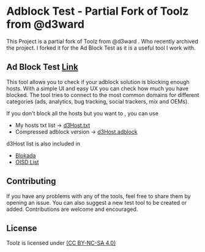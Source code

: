 # Adblock Test - Partial Fork of Toolz from @d3ward


This Project is a partial fork of Toolz from @d3ward . Who recently archived the project. I forked it for the Ad Block Test as it is a useful tool I work with.

## Ad Block Test  [Link](https://yafia.github.io/toolz/adblock)
This tool allows you to check if your adblock solution is blocking enough hosts. With a simple UI and easy UX you can check how much you have blocked. The tool tries to connect to the most common domains for different categories (ads, analytics, bug tracking, social trackers, mix and OEMs).

If you don't block all the hosts but you want to , you can use
- My hosts txt list -> [d3Host.txt](https://raw.githubusercontent.com/d3ward/toolz/master/src/d3host.txt)
- Compressed adblock version -> [d3Host.adblock](https://raw.githubusercontent.com/d3ward/toolz/master/src/d3host.adblock)

d3Host list is also included in 
- [Blokada](https://blokada.org/)
- [OISD List](https://oisd.nl/)




## Contributing

If you have any problems with any of the tools, feel free to share them by opening an issue. 
You can also suggest a new test tool to be created or added. Contributions are welcome and encouraged.


## License

Toolz is licensed under [(CC BY-NC-SA 4.0)](https://creativecommons.org/licenses/by-nc-sa/4.0/)

